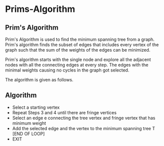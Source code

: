 # Prims-Algorithm

## Prim's Algorithm
Prim's Algorithm is used to find the minimum spanning tree from a graph. Prim's algorithm finds the subset of edges that includes every vertex of the graph such that the sum of the weights of the edges can be minimized.

Prim's algorithm starts with the single node and explore all the adjacent nodes with all the connecting edges at every step. The edges with the minimal weights causing no cycles in the graph got selected.

The algorithm is given as follows.

## Algorithm
- Select a starting vertex
- Repeat Steps 3 and 4 until there are fringe vertices
- Select an edge e connecting the tree vertex and fringe vertex that has minimum weight
- Add the selected edge and the vertex to the minimum spanning tree T
[END OF LOOP]
- EXIT
